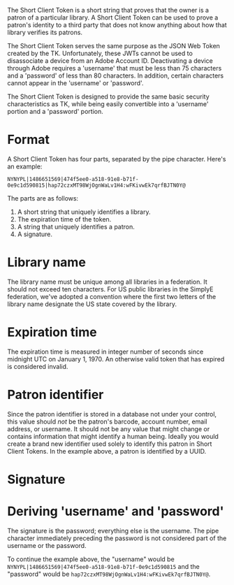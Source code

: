 The Short Client Token is a short string that proves that the owner is a patron of a particular library. A Short Client Token can be used to prove a patron's identity to a third party that does not know anything about how that library verifies its patrons.

The Short Client Token serves the same purpose as the JSON Web Token created by the TK. Unfortunately, these JWTs cannot be used to disassociate a device from an Adobe Account ID. Deactivating a device through Adobe requires a 'username' that must be less than 75 characters and a 'password' of less than 80 characters. In addition, certain characters cannot appear in the 'username' or 'password'. 

The Short Client Token is designed to provide the same basic security characteristics as TK, while being easily convertible into a 'username' portion and a 'password' portion.

# Format

A Short Client Token has four parts, separated by the pipe character. Here's an example:

```
NYNYPL|1486651569|474f5ee0-a518-91e8-b71f-0e9c1d590815|hap72czxMT98WjOgnWaLv1H4:wFKivwEk7qrfBJTN0Y@
```

The parts are as follows:

1. A short string that uniquely identifies a library.
2. The expiration time of the token.
3. A string that uniquely identifies a patron.
4. A signature.

# Library name

The library name must be unique among all libraries in a federation. It should not exceed ten characters. For US public libraries in the SimplyE federation, we've adopted a convention where the first two letters of the library name designate the US state covered by the library.

# Expiration time

The expiration time is measured in integer number of seconds since midnight UTC on January 1, 1970. An otherwise valid token that has expired is considered invalid.

# Patron identifier

Since the patron identifier is stored in a database not under your control, this value should _not_ be the patron's barcode, account number, email address, or username. It should not be any value that might change or contains information that might identify a human being. Ideally you would create a brand new identifier used solely to identify this patron in Short Client Tokens. In the example above, a patron is identified by a UUID.

# Signature

# Deriving 'username' and 'password'

The signature is the password; everything else is the username. The pipe character immediately preceding the password is not considered part of the username or the password.

To continue the example above, the "username" would be `NYNYPL|1486651569|474f5ee0-a518-91e8-b71f-0e9c1d590815` and the "password" would be `hap72czxMT98WjOgnWaLv1H4:wFKivwEk7qrfBJTN0Y@`.

